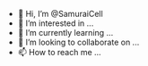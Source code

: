 - 👋 Hi, I’m @SamuraiCell
- 👀 I’m interested in ...
- 🌱 I’m currently learning ...
- 💞️ I’m looking to collaborate on ...
- 📫 How to reach me ...

<!---
SamuraiCell/SamuraiCell is a ✨ special ✨ repository because its `README.md` (this file) appears on your GitHub profile.
You can click the Preview link to take a look at your changes.

Currently looking to learn and share my projects with the community here.
Hope I could speed up my learning curve.
--->
